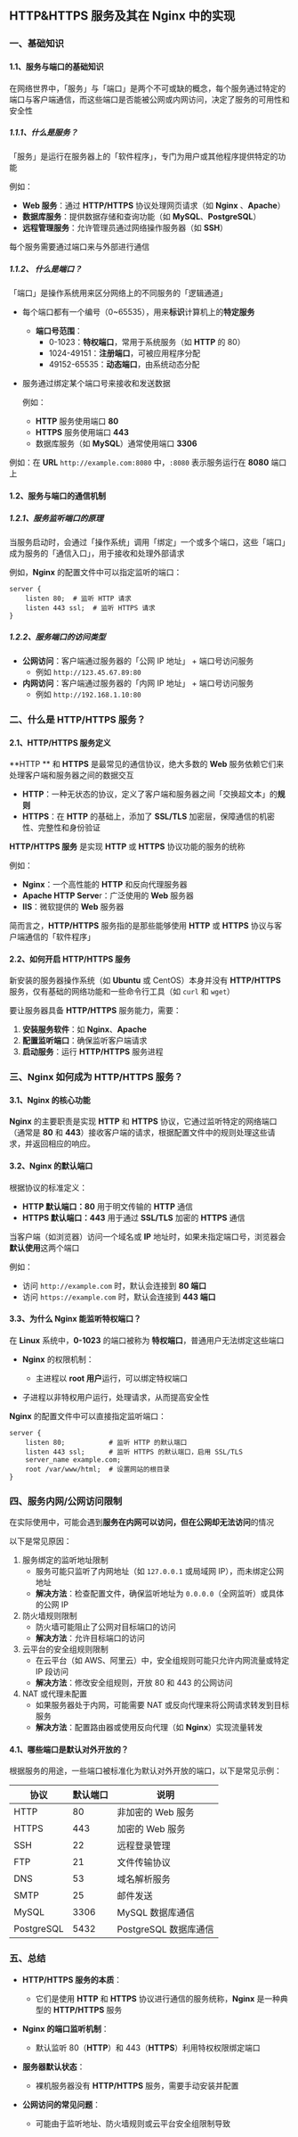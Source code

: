 ## HTTP&HTTPS 服务及其在 Nginx 中的实现

### 一、基础知识

#### 1.1、服务与端口的基础知识

在网络世界中，「服务」与「端口」是两个不可或缺的概念，每个服务通过特定的端口与客户端通信，而这些端口是否能被公网或内网访问，决定了服务的可用性和安全性

##### 1.1.1、什么是服务？

「服务」是运行在服务器上的「软件程序」，专门为用户或其他程序提供特定的功能

例如：

- **Web 服务**：通过 **HTTP/HTTPS** 协议处理网页请求（如 **Nginx** 、**Apache**）
- **数据库服务**：提供数据存储和查询功能（如 **MySQL**、**PostgreSQL**）
- **远程管理服务**：允许管理员通过网络操作服务器（如 **SSH**）

每个服务需要通过端口来与外部进行通信

##### 1.1.2、 什么是端口？

「端口」是操作系统用来区分网络上的不同服务的「逻辑通道」

- 每个端口都有一个编号（0~65535），用来**标识**计算机上的**特定服务**

  - **端口号范围**：
    - 0-1023：**特权端口**，常用于系统服务（如 **HTTP** 的 80）
    - 1024-49151：**注册端口**，可被应用程序分配
    - 49152-65535：**动态端口**，由系统动态分配

- 服务通过绑定某个端口号来接收和发送数据

  例如：

  - **HTTP** 服务使用端口 **80**
  - **HTTPS** 服务使用端口 **443**
  - 数据库服务（如 **MySQL**）通常使用端口 **3306**

例如：在 **URL** `http://example.com:8080` 中，`:8080` 表示服务运行在 **8080** 端口上

#### 1.2、服务与端口的通信机制

##### 1.2.1、服务监听端口的原理

当服务启动时，会通过「操作系统」调用「绑定」一个或多个端口，这些「端口」成为服务的「通信入口」，用于接收和处理外部请求

例如，**Nginx** 的配置文件中可以指定监听的端口：

```nginx
server {
    listen 80;  # 监听 HTTP 请求
    listen 443 ssl;  # 监听 HTTPS 请求
}
```

##### 1.2.2、服务端口的访问类型

- **公网访问**：客户端通过服务器的「公网 IP 地址」 + 端口号访问服务
  - 例如 `http://123.45.67.89:80`
- **内网访问**：客户端通过服务器的「内网 IP 地址」 + 端口号访问服务
  - 例如 `http://192.168.1.10:80`

### 二、什么是 HTTP/HTTPS 服务？

#### 2.1、HTTP/HTTPS 服务定义

**HTTP ** 和 **HTTPS** 是最常见的通信协议，绝大多数的 **Web** 服务依赖它们来处理客户端和服务器之间的数据交互

- **HTTP**：一种无状态的协议，定义了客户端和服务器之间「交换超文本」的**规则**
- **HTTPS**：在 **HTTP** 的基础上，添加了 **SSL/TLS** 加密层，保障通信的机密性、完整性和身份验证

**HTTP/HTTPS 服务** 是实现 **HTTP** 或 **HTTPS** 协议功能的服务的统称

例如：

- **Nginx**：一个高性能的 **HTTP** 和反向代理服务器
- **Apache HTTP Serve**r：广泛使用的 **Web** 服务器
- **IIS**：微软提供的 **Web** 服务器

简而言之，**HTTP/HTTPS** 服务指的是那些能够使用 **HTTP** 或 **HTTPS** 协议与客户端通信的「软件程序」

#### 2.2、如何开启 HTTP/HTTPS 服务

新安装的服务器操作系统（如 **Ubuntu** 或 CentOS）本身并没有 **HTTP/HTTPS** 服务，仅有基础的网络功能和一些命令行工具（如 `curl` 和 `wget`）

要让服务器具备 **HTTP/HTTPS** 服务能力，需要：

1. **安装服务软件**：如 **Nginx**、**Apache**
2. **配置监听端口**：确保监听客户端请求
3. **启动服务**：运行 **HTTP/HTTPS** 服务进程

### 三、Nginx 如何成为 HTTP/HTTPS 服务？

#### 3.1、Nginx 的核心功能

**Nginx** 的主要职责是实现 **HTTP** 和 **HTTPS** 协议，它通过监听特定的网络端口（通常是 **80** 和 **443**）接收客户端的请求，根据配置文件中的规则处理这些请求，并返回相应的响应。

#### 3.2、Nginx 的默认端口

根据协议的标准定义：

- **HTTP 默认端口：80** 用于明文传输的 **HTTP** 通信
- **HTTPS 默认端口：443** 用于通过 **SSL/TLS** 加密的 **HTTPS** 通信

当客户端（如浏览器）访问一个域名或 **IP** 地址时，如果未指定端口号，浏览器会**默认使用**这两个端口

例如：

- 访问 `http://example.com` 时，默认会连接到 **80 端口**
- 访问 `https://example.com` 时，默认会连接到 **443 端口**

#### 3.3、为什么 Nginx 能监听特权端口？

在 **Linux** 系统中，**0-1023** 的端口被称为 **特权端口**，普通用户无法绑定这些端口

- **Nginx** 的权限机制：

  - 主进程以 **root 用户**运行，可以绑定特权端口
- 子进程以非特权用户运行，处理请求，从而提高安全性

**Nginx** 的配置文件中可以直接指定监听端口：

```nginx
server {
    listen 80;           # 监听 HTTP 的默认端口
    listen 443 ssl;      # 监听 HTTPS 的默认端口，启用 SSL/TLS
    server_name example.com;
    root /var/www/html;  # 设置网站的根目录
}
```

### 四、服务内网/公网访问限制

在实际使用中，可能会遇到**服务在内网可以访问，但在公网却无法访问**的情况

以下是常见原因：

1. 服务绑定的监听地址限制
   - 服务可能只监听了内网地址（如 `127.0.0.1` 或局域网 IP），而未绑定公网地址
   - **解决方法**：检查配置文件，确保监听地址为 `0.0.0.0`（全网监听）或具体的公网 IP
2. 防火墙规则限制
   - 防火墙可能阻止了公网对目标端口的访问
   - **解决方法**：允许目标端口的访问
3. 云平台的安全组规则限制
   - 在云平台（如 AWS、阿里云）中，安全组规则可能只允许内网流量或特定 IP 段访问
   -  **解决方法**：修改安全组规则，开放 80 和 443 的公网访问
4. NAT 或代理未配置
   - 如果服务器处于内网，可能需要 NAT 或反向代理来将公网请求转发到目标服务
   - **解决方法**：配置路由器或使用反向代理（如 **Nginx**）实现流量转发

#### 4.1、哪些端口是默认对外开放的？

根据服务的用途，一些端口被标准化为默认对外开放的端口，以下是常见示例：

| 协议       | 默认端口 | 说明                  |
| ---------- | -------- | --------------------- |
| HTTP       | 80       | 非加密的 Web 服务     |
| HTTPS      | 443      | 加密的 Web 服务       |
| SSH        | 22       | 远程登录管理          |
| FTP        | 21       | 文件传输协议          |
| DNS        | 53       | 域名解析服务          |
| SMTP       | 25       | 邮件发送              |
| MySQL      | 3306     | MySQL 数据库通信      |
| PostgreSQL | 5432     | PostgreSQL 数据库通信 |

### 五、总结

- **HTTP/HTTPS 服务的本质**：
   - 它们是使用 **HTTP** 和 **HTTPS** 协议进行通信的服务统称，**Nginx** 是一种典型的 **HTTP/HTTPS** 服务
   
- **Nginx 的端口监听机制**：
   - 默认监听 80（**HTTP**）和 443（**HTTPS**）利用特权权限绑定端口

- **服务器默认状态**：
   - 裸机服务器没有 **HTTP/HTTPS** 服务，需要手动安装并配置

- **公网访问的常见问题**：
   - 可能由于监听地址、防火墙规则或云平台安全组限制导致

